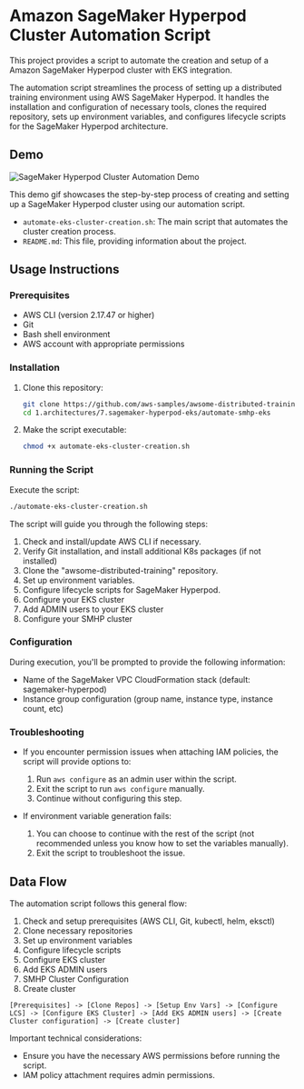 # Amazon SageMaker Hyperpod Cluster Automation Script

This project provides a script to automate the creation and setup of a Amazon SageMaker Hyperpod cluster with EKS integration.

The automation script streamlines the process of setting up a distributed training environment using AWS SageMaker Hyperpod.
It handles the installation and configuration of necessary tools, clones the required repository, sets up environment variables, and configures lifecycle scripts for the SageMaker Hyperpod architecture.

## Demo

![SageMaker Hyperpod Cluster Automation Demo](/1.architectures/7.sagemaker-hyperpod-eks/automate-smhp-eks/media/automate-smhp-eks-demo.gif)

This demo gif showcases the step-by-step process of creating and setting up a SageMaker Hyperpod cluster using our automation script.

- `automate-eks-cluster-creation.sh`: The main script that automates the cluster creation process.
- `README.md`: This file, providing information about the project.

## Usage Instructions

### Prerequisites

- AWS CLI (version 2.17.47 or higher)
- Git
- Bash shell environment
- AWS account with appropriate permissions

### Installation

1. Clone this repository:
   ```bash
   git clone https://github.com/aws-samples/awsome-distributed-training.git
   cd 1.architectures/7.sagemaker-hyperpod-eks/automate-smhp-eks
   ```

2. Make the script executable:
   ```bash
   chmod +x automate-eks-cluster-creation.sh
   ```

### Running the Script

Execute the script:

```bash
./automate-eks-cluster-creation.sh
```

The script will guide you through the following steps:

1. Check and install/update AWS CLI if necessary.
2. Verify Git installation, and install additional K8s packages (if not installed)
3. Clone the "awsome-distributed-training" repository.
4. Set up environment variables.
5. Configure lifecycle scripts for SageMaker Hyperpod.
6. Configure your EKS cluster
7. Add ADMIN users to your EKS cluster
8. Configure your SMHP cluster

### Configuration

During execution, you'll be prompted to provide the following information:

- Name of the SageMaker VPC CloudFormation stack (default: sagemaker-hyperpod)
- Instance group configuration (group name, instance type, instance count, etc)

### Troubleshooting

- If you encounter permission issues when attaching IAM policies, the script will provide options to:
  1. Run `aws configure` as an admin user within the script.
  2. Exit the script to run `aws configure` manually.
  3. Continue without configuring this step.

- If environment variable generation fails:
  1. You can choose to continue with the rest of the script (not recommended unless you know how to set the variables manually).
  2. Exit the script to troubleshoot the issue.

## Data Flow

The automation script follows this general flow:

1. Check and setup prerequisites (AWS CLI, Git, kubectl, helm, eksctl)
2. Clone necessary repositories 
3. Set up environment variables
4. Configure lifecycle scripts
5. Configure EKS cluster
6. Add EKS ADMIN users
7. SMHP Cluster Configuration
8. Create cluster

```
[Prerequisites] -> [Clone Repos] -> [Setup Env Vars] -> [Configure LCS] -> [Configure EKS Cluster] -> [Add EKS ADMIN users] -> [Create Cluster configuration] -> [Create cluster]
```

Important technical considerations:
- Ensure you have the necessary AWS permissions before running the script.
- IAM policy attachment requires admin permissions.
